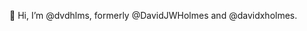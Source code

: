 👋 Hi, I’m @dvdhlms, formerly @DavidJWHolmes and @davidxholmes.

<!---
dvdhlms/dvdhlms is a ✨ special ✨ repository because its `README.md` (this file) appears on your GitHub profile.
You can click the Preview link to take a look at your changes.
--->
